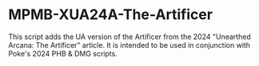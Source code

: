 # MPMB-XUA24A-The-Artificer
This script adds the UA version of the Artificer from the 2024 "Unearthed Arcana: The Artificer" article. It is intended to be used in conjunction with Poke's 2024 PHB &amp; DMG scripts.
